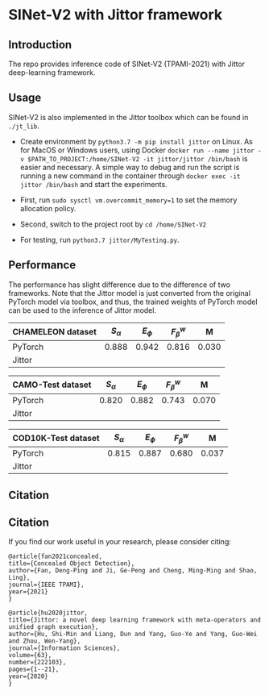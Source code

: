 # SINet-V2 with Jittor framework

## Introduction

The repo provides inference code of SINet-V2 (TPAMI-2021) with Jittor deep-learning framework.

## Usage

SINet-V2 is also implemented in the Jittor toolbox which can be found in `./jt_lib`.
+ Create environment by `python3.7 -m pip install jittor` on Linux. 
As for MacOS or Windows users, using Docker `docker run --name jittor -v $PATH_TO_PROJECT:/home/SINet-V2 -it jittor/jittor /bin/bash` 
is easier and necessary. 
A simple way to debug and run the script is running a new command in the container through `docker exec -it jittor /bin/bash` and start the experiments.

+ First, run `sudo sysctl vm.overcommit_memory=1` to set the memory allocation policy.

+ Second, switch to the project root by `cd /home/SINet-V2`

+ For testing, run `python3.7 jittor/MyTesting.py`. 

## Performance

The performance has slight difference due to the difference of two frameworks. Note that the Jittor model is just converted from the original PyTorch model via toolbox, and thus, the trained weights of PyTorch model 
can be used to the inference of Jittor model.

| CHAMELEON dataset    	| $S_\alpha$  	| $E_\phi$  	| $F_\beta^w$  	| M     	|
|----------------------	|-------------	|-----------	|--------------	|-------	|
| PyTorch              	| 0.888       	| 0.942     	| 0.816        	| 0.030 	|
| Jittor               	|             	|           	|              	|       	|

|  CAMO-Test dataset   	| $S_\alpha$  	| $E_\phi$  	| $F_\beta^w$  	| M     	|
|----------------------	|-------------	|-----------	|--------------	|-------	|
|  PyTorch             	| 0.820       	| 0.882     	| 0.743        	| 0.070 	|
|  Jittor              	|             	|           	|              	|       	|

|  COD10K-Test dataset 	| $S_\alpha$  	| $E_\phi$  	| $F_\beta^w$  	| M     	|
|----------------------	|-------------	|-----------	|--------------	|-------	|
|  PyTorch             	| 0.815       	| 0.887     	| 0.680        	| 0.037 	|
|  Jittor              	|             	|           	|              	|       	|

## Citation

## Citation

If you find our work useful in your research, please consider citing:
    
    
    @article{fan2021concealed,
    title={Concealed Object Detection},
    author={Fan, Deng-Ping and Ji, Ge-Peng and Cheng, Ming-Ming and Shao, Ling},
    journal={IEEE TPAMI},
    year={2021}
    }
    
    @article{hu2020jittor,
    title={Jittor: a novel deep learning framework with meta-operators and unified graph execution},
    author={Hu, Shi-Min and Liang, Dun and Yang, Guo-Ye and Yang, Guo-Wei and Zhou, Wen-Yang},
    journal={Information Sciences},
    volume={63},
    number={222103},
    pages={1--21},
    year={2020}
    }
